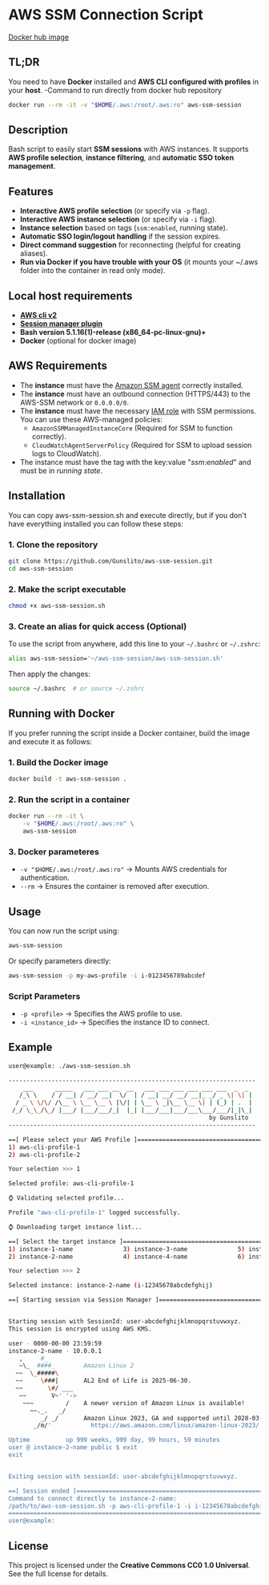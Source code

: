 # AWS SSM Connection Script

[Docker hub image](https://hub.docker.com/r/gunslito/aws-ssm-session)
## TL;DR
You need to have **Docker** installed and **AWS CLI configured with profiles** in your **host**.
-Command to run directly from docker hub repository
```bash
docker run --rm -it -v "$HOME/.aws:/root/.aws:ro" aws-ssm-session
```

## Description
Bash script to easily start **SSM sessions** with AWS instances. It supports **AWS profile selection**, **instance filtering**, and **automatic SSO token management**.

## Features
- **Interactive AWS profile selection** (or specify via `-p` flag).
- **Interactive AWS instance selection** (or specify via `-i` flag).
- **Instance selection** based on tags (`ssm:enabled`, running state).
- **Automatic SSO login/logout handling** if the session expires.
- **Direct command suggestion** for reconnecting (helpful for creating aliases).
- **Run via Docker if you have trouble with your OS** (it mounts your ~/.aws folder into the container in read only mode).

## Local host requirements
- [**AWS cli v2**](https://github.com/aws/aws-cli.git)
- [**Session manager plugin**](https://docs.aws.amazon.com/systems-manager/latest/userguide/session-manager-working-with-install-plugin.html)
- **Bash version 5.1.16(1)-release (x86_64-pc-linux-gnu)+**
- **Docker** (optional for docker image)

## AWS Requirements
- The **instance** must have the [Amazon SSM agent](https://docs.aws.amazon.com/systems-manager/latest/userguide/manually-install-ssm-agent-linux.html) correctly installed.
- The **instance** must have an outbound connection (HTTPS/443) to the AWS-SSM network or `0.0.0.0/0`.
- The **instance** must have the necessary [IAM role](https://docs.aws.amazon.com/systems-manager/latest/userguide/setup-instance-permissions.html) with SSM permissions. You can use these AWS-managed policies:
    * `AmazonSSMManagedInstanceCore` (Required for SSM to function correctly).
    * `CloudWatchAgentServerPolicy` (Required for SSM to upload session logs to CloudWatch).
- The instance must have the tag with the key:value "*ssm:enabled*" and must be in *running state*.


## Installation
You can copy aws-ssm-session.sh and execute directly, but if you don't have everything installed you can follow these steps:

### 1. Clone the repository
```bash
git clone https://github.com/Gunslito/aws-ssm-session.git
cd aws-ssm-session
```

### 2. Make the script executable
```bash
chmod +x aws-ssm-session.sh
```

### 3. Create an alias for quick access (Optional)
To use the script from anywhere, add this line to your `~/.bashrc` or `~/.zshrc`:
```bash
alias aws-ssm-session='~/aws-ssm-session/aws-ssm-session.sh'
```
Then apply the changes:
```bash
source ~/.bashrc  # or source ~/.zshrc
```

## Running with Docker
If you prefer running the script inside a Docker container, build the image and execute it as follows:

### 1. Build the Docker image
```bash
docker build -t aws-ssm-session .
```

### 2. Run the script in a container
```bash
docker run --rm -it \
    -v "$HOME/.aws:/root/.aws:ro" \
    aws-ssm-session
```

### 3. Docker parameteres
- `-v "$HOME/.aws:/root/.aws:ro"` → Mounts AWS credentials for authentication.
- `--rm` → Ensures the container is removed after execution.

## Usage
You can now run the script using:
```bash
aws-ssm-session
```
Or specify parameters directly:
```bash
aws-ssm-session -p my-aws-profile -i i-0123456789abcdef
```

### Script Parameters
- `-p <profile>` → Specifies the AWS profile to use.
- `-i <instance_id>` → Specifies the instance ID to connect.

## Example
```bash
user@example: ./aws-ssm-session.sh

---------------------------------------------------------------------
    ___      _____   ___ ___ __  __   ___ ___ ___ ___ ___ ___  _  _
   /_\ \    / / __| / __/ __|  \/  | / __| __/ __/ __|_ _/ _ \| \| |
  / _ \ \/\/ /\__ \ \__ \__ \ |\/| | \__ \ _|\__ \__ \| | (_) | .  |
 /_/ \_\_/\_/ |___/ |___/___/_|  |_| |___/___|___/___\___/___/|_|\_|
                                                        by Gunslito
---------------------------------------------------------------------

==[ Please select your AWS Profile ]====================================================================================
1) aws-cli-profile-1
2) aws-cli-profile-2

Your selection >>> 1

Selected profile: aws-cli-profile-1

⌚ Validating selected profile...

Profile "aws-cli-profile-1" logged successfully.

⌚ Downloading target instance list...

==[ Select the target instance ]========================================================================================
1) instance-1-name              3) instance-3-name              5) instance-5-name             7) instance-7-name
2) instance-2-name              4) instance-4-name              6) instance-6-name             8) instance-8-name

Your selection >>> 2

Selected instance: instance-2-name (i-12345678abcdefghij)

==[ Starting session via Session Manager ]==============================================================================


Starting session with SessionId: user-abcdefghijklmnopqrstuvwxyz.
This session is encrypted using AWS KMS.

user - 0000-00-00 23:59:59
instance-2-name - 10.0.0.1
   ,     #_
   ~\_  ####_        Amazon Linux 2
  ~~  \_#####\
  ~~     \###|       AL2 End of Life is 2025-06-30.
  ~~       \#/ ___
   ~~       V~' '->
    ~~~         /    A newer version of Amazon Linux is available!
      ~~._.   _/
         _/ _/       Amazon Linux 2023, GA and supported until 2028-03-15.
       _/m/'           https://aws.amazon.com/linux/amazon-linux-2023/

Uptime          up 999 weeks, 999 day, 99 hours, 59 minutes
user @ instance-2-name public $ exit
exit


Exiting session with sessionId: user-abcdefghijklmnopqrstuvwxyz.

==[ Session ended ]=====================================================================================================
Command to connect directly to instance-2-name:
/path/to/aws-ssm-session.sh -p aws-cli-profile-1 -i i-12345678abcdefghij
========================================================================================================================
user@example:
```

## License
This project is licensed under the **Creative Commons CC0 1.0 Universal**. See the full license for details.